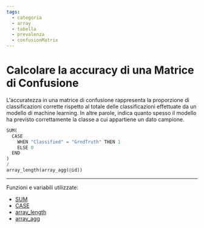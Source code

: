 ```yaml
---
tags:
  - categoria
  - array
  - tabella
  - prevalenza
  - confusionMatrix
---
```


# Calcolare la accuracy di una Matrice di Confusione

L'accuratezza in una matrice di confusione rappresenta la proporzione di classificazioni corrette rispetto al totale delle classificazioni effettuate da un modello di machine learning. In altre parole, indica quanto spesso il modello ha previsto correttamente la classe a cui appartiene un dato campione.

```py
SUM(
  CASE
    WHEN "Classified" = "GrndTruth" THEN 1
    ELSE 0
  END
)
/
array_length(array_agg(@id))
```

---

Funzioni e variabili utilizzate:

- [SUM](../gr_funzioni/aggrega/aggrega_unico.md#sum)
- [CASE](../gr_funzioni/condizioni/condizioni_unico#case)
- [array_length](../gr_funzioni/array/array_unico.md#array_length)
- [array_agg](../gr_funzioni/array/array_unico.md#array_agg)